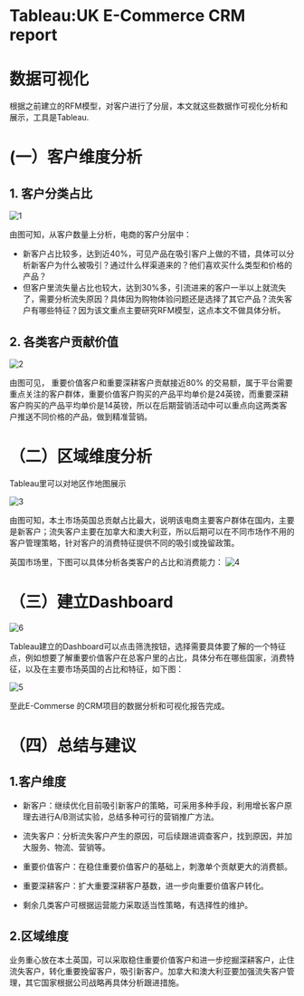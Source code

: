 # Tableau:UK E-Commerce CRM report

# 数据可视化
根据之前建立的RFM模型，对客户进行了分层，本文就这些数据作可视化分析和展示，工具是Tableau.

# (一）客户维度分析
## 1. 客户分类占比
![1](https://kiranli.github.io/images/tuk1.png)

由图可知，从客户数量上分析，电商的客户分层中：

- 新客户占比较多，达到近40%，可见产品在吸引客户上做的不错，具体可以分析新客户为什么被吸引？通过什么样渠道来的？他们喜欢买什么类型和价格的产品？
- 但客户里流失量占比也较大，达到30%多，引流进来的客户一半以上就流失了，需要分析流失原因？具体因为购物体验问题还是选择了其它产品？流失客户有哪些特征？因为该文重点主要研究RFM模型，这点本文不做具体分析。

## 2. 各类客户贡献价值
![2](https://kiranli.github.io/images/tuk2.png)

由图可见， 重要价值客户和重要深耕客户贡献接近80% 的交易额，属于平台需要重点关注的客户群体，重要价值客户购买的产品平均单价是24英镑，而重要深耕客户购买的产品平均单价是14英镑，所以在后期营销活动中可以重点向这两类客户推送不同价格的产品，做到精准营销。

# （二）区域维度分析
Tableau里可以对地区作地图展示

![3](https://kiranli.github.io/images/tuk3.png)

由图可知，本土市场英国总贡献占比最大，说明该电商主要客户群体在国内，主要是新客户；流失客户主要在加拿大和澳大利亚，所以后期可以在不同市场作不用的客户管理策略，针对客户的消费特征提供不同的吸引或挽留政策。

英国市场里，下图可以具体分析各类客户的占比和消费能力：
![4](https://kiranli.github.io/images/tuk4.png)


# （三）建立Dashboard

![6](https://kiranli.github.io/images/tuk6.png)

Tableau建立的Dashboard可以点击筛洗按钮，选择需要具体要了解的一个特征点，例如想要了解重要价值客户在总客户里的占比，具体分布在哪些国家，消费特征，以及在主要市场英国的占比和特征，如下图：

![5](https://kiranli.github.io/images/tuk5.png)

至此E-Commerse 的CRM项目的数据分析和可视化报告完成。

# （四）总结与建议

## 1.客户维度

* 新客户：继续优化目前吸引新客户的策略，可采用多种手段，利用增长客户原理去进行A/B测试实验，总结多种可行的营销推广方法。

* 流失客户：分析流失客户产生的原因，可后续跟进调查客户，找到原因，并加大服务、物流、营销等。

* 重要价值客户：在稳住重要价值客户的基础上，刺激单个贡献更大的消费额。

* 重要深耕客户：扩大重要深耕客户基数，进一步向重要价值客户转化。

* 剩余几类客户可根据运营能力采取适当性策略，有选择性的维护。

## 2.区域维度

业务重心放在本土英国，可以采取稳住重要价值客户和进一步挖掘深耕客户，止住流失客户，转化重要挽留客户，吸引新客户。加拿大和澳大利亚要加强流失客户管理，其它国家根据公司战略再具体分析跟进措施。
